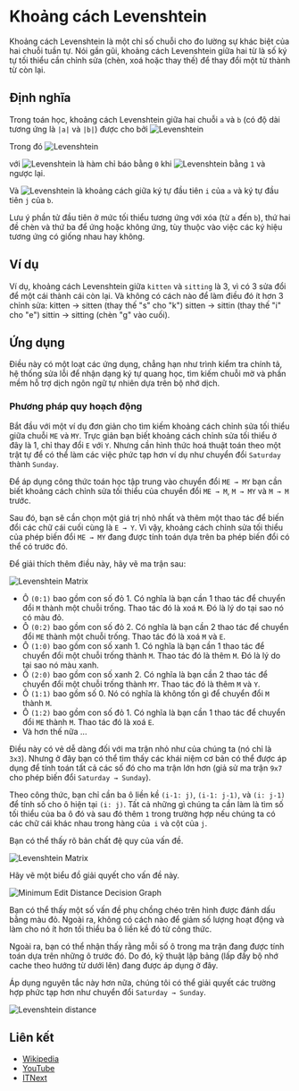 # Khoảng cách Levenshtein

Khoảng cách Levenshtein là một chỉ số chuỗi cho đo lường sự khác biệt của hai chuỗi tuần tự. Nói gần gũi, khoảng cách Levenshtein giữa hai từ là số ký tự tối thiểu cần chỉnh sửa (chèn, xoá hoặc thay thế) để thay đổi một từ thành từ còn lại.

## Định nghĩa

Trong toán học, khoảng cách Levenshtein giữa hai chuỗi `a` và `b` (có độ dài tương ứng là `|a|` và `|b|`) được cho bởi
![Levenshtein](https://wikimedia.org/api/rest_v1/media/math/render/svg/4cf357d8f2135035207088d2c7b890fb4b64e410)

Trong đó
![Levenshtein](https://wikimedia.org/api/rest_v1/media/math/render/svg/f0a48ecfc9852c042382fdc33c19e11a16948e85)

với ![Levenshtein](https://wikimedia.org/api/rest_v1/media/math/render/svg/52512ede08444b13838c570ba4a3fc71d54dbce9) là hàm chỉ báo bằng `0` khi ![Levenshtein](https://wikimedia.org/api/rest_v1/media/math/render/svg/231fda9ee578f0328c5ca28088d01928bb0aaaec) bằng `1` và ngược lại.

Và ![Levenshtein](https://wikimedia.org/api/rest_v1/media/math/render/svg/bdc0315678caad28648aafedb6ebafb16bd1655c)
là khoảng cách giữa ký tự đầu tiên `i` của `a` và ký tự đầu tiên `j` của `b`.

Lưu ý phần tử đầu tiên ở mức tối thiểu tương ứng với xóa (từ `a` đến `b`), thứ hai đề chèn và thứ ba để ứng hoặc không ứng, tùy thuộc vào việc các ký hiệu tương ứng có giống nhau hay không. 
## Ví dụ

Ví dụ, khoảng cách Levenshtein giữa `kitten` và `sitting` là 3, vì có 3 sửa đổi để một cái thành cái còn lại. Và không có cách nào để làm điều đó ít hơn 3 chỉnh sửa:
kitten → sitten (thay thế "s" cho "k")
sitten → sittin (thay thế "i" cho "e")
sittin → sitting (chèn "g" vào cuối).

## Ứng dụng

Điều này có một loạt các ứng dụng, chẳng hạn như trình kiểm tra chính tả, hệ thống sửa lỗi để nhận dạng ký tự quang học, tìm kiếm chuỗi mờ và phần mềm hỗ trợ dịch ngôn ngữ tự nhiên dựa trên bộ nhớ dịch.

### Phương pháp quy hoạch động

Bắt đầu với một ví dụ đơn giản cho tìm kiếm khoảng cách chỉnh sửa tối thiểu giữa chuỗi `ME` và `MY`. Trực giản bạn biết khoảng cách chỉnh sửa tối thiểu ở đây là 1, chỉ thay đổi `E` với `Y`. Nhưng cần hình thức hoá thuật toán theo một trật tự để có thể làm các việc phức tạp hơn ví dụ như chuyển đổi `Saturday` thành `Sunday`.

Để áp dụng công thức toán học tập trung vào chuyển đổi `ME → MY` bạn cần biết khoảng cách chỉnh sửa tối thiểu của chuyển đổi `ME → M`, `M → MY` và `M → M` trước.

Sau đó, bạn sẽ cần chọn một giá trị nhỏ nhất và thêm một thao tác để biến đổi các chữ cái cuối cùng là `E → Y`. Vì vậy, khoảng cách chỉnh sửa tối thiểu của phép biến đổi `ME → MY` đang được tính toán dựa trên ba phép biến đổi có thể có trước đó.

Để giải thích thêm điều này, hãy vẽ ma trận sau:

![Levenshtein Matrix](https://cdn-images-1.medium.com/max/1600/1*aTunSUoy0BJyYBVn4tWGrA.png)

- Ô `(0:1)` bao gồm con số đỏ 1. Có nghĩa là bạn cần 1 thao tác để chuyển đổi `M` thành một chuỗi trống. Thao tác đó là xoá `M`. Đó là lý do tại sao nó có màu đỏ.
- Ô `(0:2)` bao gồm con số đỏ 2. Có nghĩa là bạn cần 2 thao tác để chuyển đổi `ME` thành một chuỗi trống. Thao tác đó là xoá `M` và `E`.
- Ô `(1:0)` bao gồm con số xanh 1. Có nghĩa là bạn cần 1 thao tác để chuyển đổi một chuỗi trống thành `M`. Thao tác đó là thêm `M`. Đó là lý do tại sao nó màu xanh. 
- Ô `(2:0)` bao gồm con số xanh 2. Có nghĩa là bạn cần 2 thao tác để chuyển đổi một chuỗi trống thành `MY`. Thao tác đó là thêm `M` và `Y`.
- Ô `(1:1)` bao gồm số 0. Nó có nghĩa là không tốn gì để chuyển đổi `M` thành `M`.
- Ô `(1:2)` bao gồm con số đỏ 1. Có nghĩa là bạn cần 1 thao tác để chuyển đổi `ME` thành `M`. Thao tác đó là xoá `E`.
- Và hơn thế nữa ...

Điều này có vẻ dễ dàng đối với ma trận nhỏ như của chúng ta (nó chỉ là `3x3`). Nhưng ở đây bạn có thể tìm thấy các khái niệm cơ bản có thể được áp dụng để tính toán tất cả các số đó cho ma trận lớn hơn (giả sử ma trận `9x7` cho phép biến đổi `Saturday → Sunday`).

Theo công thức, bạn chỉ cần ba ô liền kề `(i-1: j)`, `(i-1: j-1)`, và `(i: j-1)` để tính số cho ô hiện tại `(i: j)`. Tất cả những gì chúng ta cần làm là tìm số tối thiểu của ba ô đó và sau đó thêm `1` trong trường hợp nếu chúng ta có các chữ cái khác nhau trong hàng của` i` và cột của `j`.

Bạn có thể thấy rõ bản chất đệ quy của vấn đề.

![Levenshtein Matrix](https://cdn-images-1.medium.com/max/1600/1*w8UB4DSvBnAK6mBXRGQDjw.png)

Hãy vẽ một biểu đồ giải quyết cho vấn đề này.

![Minimum Edit Distance Decision Graph](https://cdn-images-1.medium.com/max/1600/1*8jD0qvr5B9PwRFM_9z7q9A.png)

Bạn có thể thấy một số vấn đề phụ chồng chéo trên hình được đánh dấu bằng màu đỏ. Ngoài ra, không có cách nào để giảm số lượng hoạt động và làm cho nó ít hơn tối thiểu ba ô liền kề đó từ công thức.

Ngoài ra, bạn có thể nhận thấy rằng mỗi số ô trong ma trận đang được tính toán dựa trên những ô trước đó. Do đó, kỹ thuật lập bảng (lấp đầy bộ nhớ cache theo hướng từ dưới lên) đang được áp dụng ở đây.

Áp dụng nguyên tắc này hơn nữa, chúng tôi có thể giải quyết các trường hợp phức tạp hơn như chuyển đổi `Saturday → Sunday`.

![Levenshtein distance](https://cdn-images-1.medium.com/max/2600/1*497gMaFErzJpCXG7kS_7dw.png)

## Liên kết

- [Wikipedia](https://en.wikipedia.org/wiki/Levenshtein_distance)
- [YouTube](https://www.youtube.com/watch?v=We3YDTzNXEk&list=PLLXdhg_r2hKA7DPDsunoDZ-Z769jWn4R8)
- [ITNext](https://itnext.io/dynamic-programming-vs-divide-and-conquer-2fea680becbe)